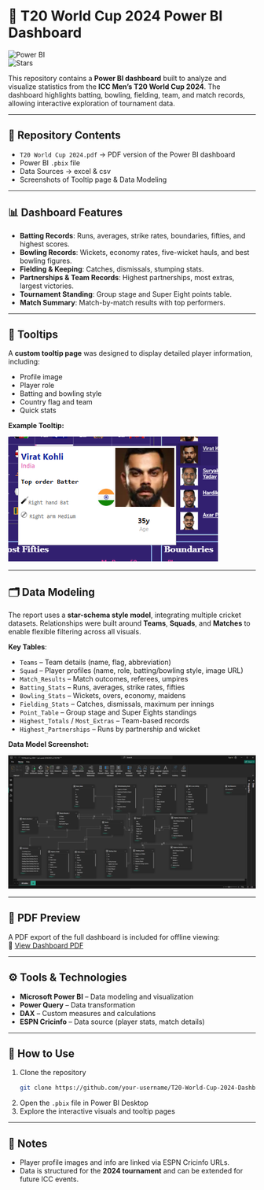 # 🏏 T20 World Cup 2024 Power BI Dashboard  

![Power BI](https://img.shields.io/badge/Microsoft-Power%20BI-F2C811?style=flat&logo=powerbi&logoColor=black)   
![Stars](https://img.shields.io/github/stars/ashen-pabasara/t20_worldcup_2024-dashboard?style=social)  

This repository contains a **Power BI dashboard** built to analyze and visualize statistics from the **ICC Men’s T20 World Cup 2024**. The dashboard highlights batting, bowling, fielding, team, and match records, allowing interactive exploration of tournament data.  

---

## 📂 Repository Contents  

- `T20 World Cup 2024.pdf` → PDF version of the Power BI dashboard   
- Power BI `.pbix` file
- Data Sources → excel & csv
- Screenshots of Tooltip page & Data  Modeling

---

## 📊 Dashboard Features  

- **Batting Records**: Runs, averages, strike rates, boundaries, fifties, and highest scores.  
- **Bowling Records**: Wickets, economy rates, five-wicket hauls, and best bowling figures.  
- **Fielding & Keeping**: Catches, dismissals, stumping stats.  
- **Partnerships & Team Records**: Highest partnerships, most extras, largest victories.  
- **Tournament Standing**: Group stage and Super Eight points table.  
- **Match Summary**: Match-by-match results with top performers.  

---

## 🔗 Tooltips  

A **custom tooltip page** was designed to display detailed player information, including:  
- Profile image  
- Player role  
- Batting and bowling style  
- Country flag and team  
- Quick stats  

**Example Tooltip:**  

![Tooltip Example](tooltip.png)  

---

## 🗂️ Data Modeling  

The report uses a **star-schema style model**, integrating multiple cricket datasets. Relationships were built around **Teams**, **Squads**, and **Matches** to enable flexible filtering across all visuals.  

**Key Tables**:  
- `Teams` – Team details (name, flag, abbreviation)  
- `Squad` – Player profiles (name, role, batting/bowling style, image URL)  
- `Match_Results` – Match outcomes, referees, umpires  
- `Batting_Stats` – Runs, averages, strike rates, fifties  
- `Bowling_Stats` – Wickets, overs, economy, maidens  
- `Fielding_Stats` – Catches, dismissals, maximum per innings  
- `Point_Table` – Group stage and Super Eights standings  
- `Highest_Totals` / `Most_Extras` – Team-based records  
- `Highest_Partnerships` – Runs by partnership and wicket  

**Data Model Screenshot:**  

![Data Model](data_modeling.png)  

---

## 📄 PDF Preview  

A PDF export of the full dashboard is included for offline viewing:  
📑 [View Dashboard PDF](T20%20World%20Cup%202024.pdf)  

---

## ⚙️ Tools & Technologies  

- **Microsoft Power BI** – Data modeling and visualization  
- **Power Query** – Data transformation  
- **DAX** – Custom measures and calculations  
- **ESPN Cricinfo** – Data source (player stats, match details)  

---

## 🚀 How to Use  

1. Clone the repository  
   ```bash
   git clone https://github.com/your-username/T20-World-Cup-2024-Dashboard.git
   ```  
2. Open the `.pbix` file in Power BI Desktop  
3. Explore the interactive visuals and tooltip pages  

---

## 📌 Notes  

- Player profile images and info are linked via ESPN Cricinfo URLs.  
- Data is structured for the **2024 tournament** and can be extended for future ICC events.  
